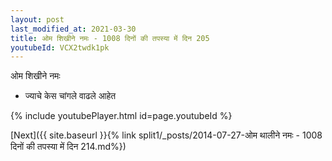 ```yaml
---
layout: post
last_modified_at: 2021-03-30
title: ओम शिखीने नमः - 1008 दिनों की तपस्या में दिन 205
youtubeId: VCX2twdk1pk
---
```

 
 
 ओम शिखीने नमः  
 
 -  ज्याचे केस चांगले वाढले आहेत 
 
  
 
  
 
 
 
 
 
 


{% include youtubePlayer.html id=page.youtubeId %}
 
[Next]({{ site.baseurl }}{% link  split1/_posts/2014-07-27-ओम थालीने नमः - 1008 दिनों की तपस्या में दिन 214.md%})
 
